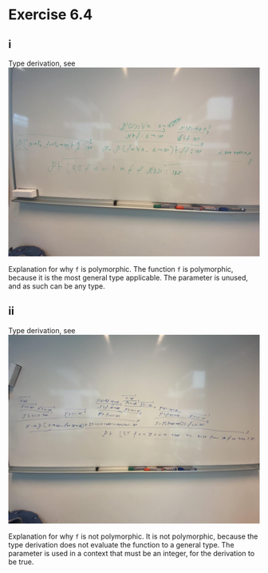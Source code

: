 # Exercise 6.4

## i

Type derivation, see ![Type1.jpg](Type1.jpg)

Explanation for why `f` is polymorphic.
The function `f` is polymorphic, because it is the most general type applicable.
The parameter is unused, and as such can be any type.

## ii

Type derivation, see ![Type2.jpg](Type2.jpg)

Explanation for why `f` is not polymorphic.
It is not polymorphic, because the type derivation does not evaluate the function to a general type.
The parameter is used in a context that must be an integer, for the derivation to be true.
